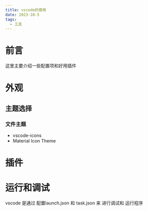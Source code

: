```yaml
---
title: vscode的使用
date: 2023-10-5
tags:
  - 工具
---
```


# 前言

这里主要介绍一些配置项和好用插件

# 外观

## 主题选择

### 文件主题

* vscode-icons
* Material Icon Theme

# 插件

# 运行和调试

vscode  是通过 配置launch.json  和  task.json 来  进行调试和 运行程序

